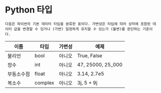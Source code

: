 Python 타입
===========
    다음은 파이썬의 기본 데이터 타입을 분류한 표이다. 가변성은 타입에 따라 상자에 포함된 데이터 값을 변경할 수 있거나 (가변) 일정하게 유지할 수 있는가 (불변)를 판단하는 기준이다.
|이름|타입|가변성|예제|
|----|----|-----|----|
|불리언|bool|아니오|True, False|
|정수|int|아니오|47, 25000, 25_000|
|부동소수점|float|아니오|3.14, 2.7e5|
|복소수|complex|아니오|3j, 5 + 9j|

